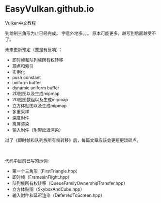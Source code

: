 # EasyVulkan.github.io
Vulkan中文教程

到绘制三角形为止已经完成。
字意外地多。。。
原本可能更多，越写到后面越受不了。

未来更新预定（要是有反响）：
* 即时帧和队列族所有权转移
* 顶点和索引
* 实例化
* push constant
* uniform buffer
* dynamic uniform buffer
* 2D贴图以及生成mipmap
* 2D贴图数组以及生成mipmap
* 立方体贴图以及生成mipmap
* 多重采样
* 深度附件
* 离屏渲染
* 输入附件（附带延迟渲染）

过了《即时帧和队列族所有权转移》后，每篇文章应该会更短更琐碎点。
<br>
<br>
<br>

代码中目前已写的示例:
* 第一个三角形（FirstTriangle.hpp）
* 即时帧（FramesInFlight.hpp）
* 队列族所有权转移（QueueFamilyOwnershipTransfer.hpp）
* 立方体贴图（SkyboxAndCube.hpp）
* 输入附件和延迟渲染（DeferredToScreen.hpp）

